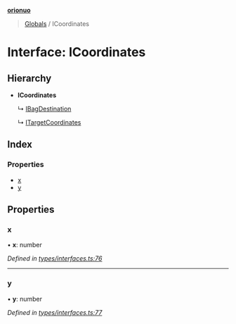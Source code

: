 **[orionuo](../README.md)**

> [Globals](../globals.md) / ICoordinates

# Interface: ICoordinates

## Hierarchy

* **ICoordinates**

  ↳ [IBagDestination](ibagdestination.md)

  ↳ [ITargetCoordinates](itargetcoordinates.md)

## Index

### Properties

* [x](icoordinates.md#x)
* [y](icoordinates.md#y)

## Properties

### x

•  **x**: number

*Defined in [types/interfaces.ts:76](https://github.com/msviha/orionuo/blob/9d75b1e/src/types/interfaces.ts#L76)*

___

### y

•  **y**: number

*Defined in [types/interfaces.ts:77](https://github.com/msviha/orionuo/blob/9d75b1e/src/types/interfaces.ts#L77)*
